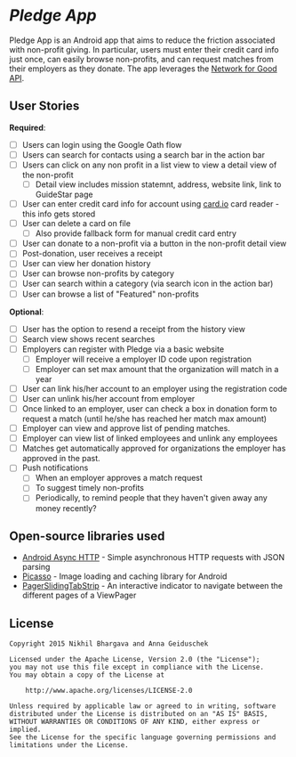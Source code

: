 # *Pledge App*

Pledge App is an Android app that aims to reduce the friction associated with non-profit giving. In particular, users must enter their credit card info just once, can easily browse non-profits, and can request matches from their employers as they donate.  The app leverages the [Network for Good API](http://docs.networkforgoodapi.apiary.io/#).

## User Stories

**Required**:

* [ ] Users can login using the Google Oath flow
* [ ] Users can search for contacts using a search bar in the action bar
* [ ] Users can click on any non profit in a list view to view a detail view of the non-profit
  * [ ] Detail view includes mission statemnt, address, website link, link to GuideStar page
* [ ] User can enter credit card info for account using [card.io]() card reader - this info gets stored 
* [ ] User can delete a card on file
  * [ ] Also provide fallback form for manual credit card entry
* [ ] User can donate to a non-profit via a button in the non-profit detail view
* [ ] Post-donation, user receives a receipt
* [ ] User can view her donation history
* [ ] User can browse non-profits by category
* [ ] User can search within a category (via search icon in the action bar)
* [ ] User can browse a list of "Featured" non-profits

**Optional**:

* [ ] User has the option to resend a receipt from the history view
* [ ] Search view shows recent searches
* [ ] Employers can register with Pledge via a basic website
  * [ ] Employer will receive a employer ID code upon registration
  * [ ] Employer can set max amount that the organization will match in a year
* [ ] User can link his/her account to an employer using the registration code
* [ ] User can unlink his/her account from employer
* [ ] Once linked to an employer, user can check a box in donation form to request a match (until he/she has reached her match max amount)
* [ ] Employer can view and approve list of pending matches.
* [ ] Employer can view list of linked employees and unlink any employees
* [ ] Matches get automatically approved for organizations the employer has approved in the past.
* [ ] Push notifications
  * [ ] When an employer approves a match request
  * [ ] To suggest timely non-profits
  * [ ] Periodically, to remind people that they haven't given away any money recently?

## Open-source libraries used

- [Android Async HTTP](https://github.com/loopj/android-async-http) - Simple asynchronous HTTP requests with JSON parsing
- [Picasso](http://square.github.io/picasso/) - Image loading and caching library for Android
- [PagerSlidingTabStrip](https://github.com/astuetz/PagerSlidingTabStrip) - An interactive indicator to navigate between the different pages of a ViewPager

## License

    Copyright 2015 Nikhil Bhargava and Anna Geiduschek

    Licensed under the Apache License, Version 2.0 (the "License");
    you may not use this file except in compliance with the License.
    You may obtain a copy of the License at

        http://www.apache.org/licenses/LICENSE-2.0

    Unless required by applicable law or agreed to in writing, software
    distributed under the License is distributed on an "AS IS" BASIS,
    WITHOUT WARRANTIES OR CONDITIONS OF ANY KIND, either express or implied.
    See the License for the specific language governing permissions and
    limitations under the License.
